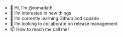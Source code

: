 - 👋 Hi, I’m @romadath
- 👀 I’m interested in new things
- 🌱 I’m currently learning Github and copado
- 💞️ I’m looking to collaborate on release management
- 📫 How to reach me call me!

<!---
romadath/romadath is a ✨ special ✨ repository because its `README.md` (this file) appears on your GitHub profile.
You can click the Preview link to take a look at your changes.
--->
